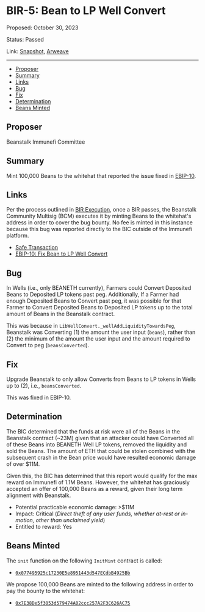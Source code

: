 # BIR-5: Bean to LP Well Convert

Proposed: October 30, 2023

Status: Passed

Link: [Snapshot](https://snapshot.org/#/beanstalkbugbounty.eth/proposal/0x32b1d929858088dc7a42527ba1b7c4cf87f9e15f8f70756d6032214479e8ec1d), [Arweave](https://arweave.net/_nR90oRTxWJ6LXSrCaA85zyEIPk-rOd5Km6hnKGShGI)

---

- [Proposer](#proposer)
- [Summary](#summary)
- [Links](#links)
- [Bug](#bug)
- [Fix](#fix)
- [Determination](#determination)
- [Beans Minted](#beans-minted)

## Proposer

Beanstalk Immunefi Committee

## Summary

Mint 100,000 Beans to the whitehat that reported the issue fixed in [EBIP-10](https://arweave.net/im3PLE28EkO_eMo4fPmtcTYBJFRErxZ_44I_LWPDIB8).

## Links

Per the process outlined in [BIR Execution](https://docs.bean.money/governance/beanstalk/bic-process#execution), once a BIR passes, the Beanstalk Community Multisig (BCM) executes it by minting Beans to the whitehat's address in order to cover the bug bounty. No fee is minted in this instance because this bug was reported directly to the BIC outside of the Immunefi platform.

* [Safe Transaction](https://app.safe.global/transactions/tx?safe=eth:0xa9bA2C40b263843C04d344727b954A545c81D043&id=multisig_0xa9bA2C40b263843C04d344727b954A545c81D043_0xdcf5acc203b023c3d4c7486f226a545f94a66adb4294021efd012fd6ecf692b2)
* [EBIP-10: Fix Bean to LP Well Convert](https://arweave.net/im3PLE28EkO_eMo4fPmtcTYBJFRErxZ_44I_LWPDIB8)

## Bug

In Wells (i.e., only BEANETH currently), Farmers could Convert Deposited Beans to Deposited LP tokens past peg. Additionally, If a Farmer had enough Deposited Beans to Convert past peg, it was possible for that Farmer to Convert Deposited Beans to Deposited LP tokens up to the total amount of Beans in the Beanstalk contract. 

This was because in `LibWellConvert._wellAddLiquidityTowardsPeg`, Beanstalk was Converting (1) the amount the user input (`beans`), rather than (2) the minimum of the amount the user input and the amount required to Convert to peg (`beansConverted`).

## Fix

Upgrade Beanstalk to only allow Converts from Beans to LP tokens in Wells up to (2), i.e., `beansConverted`.

This was fixed in EBIP-10.

## Determination

The BIC determined that the funds at risk were all of the Beans in the Beanstalk contract (~23M) given that an attacker could have Converted all of these Beans into BEANETH Well LP tokens, removed the liquidity and sold the Beans. The amount of ETH that could be stolen combined with the subsequent crash in the Bean price would have resulted economic damage of over $11M.

Given this, the BIC has determined that this report would qualify for the max reward on Immunefi of 1.1M Beans. However, the whitehat has graciously accepted an offer of 100,000 Beans as a reward, given their long term alignment with Beanstalk.

* Potential practicable economic damage: >$11M
* Impact: Critical (_Direct theft of any user funds, whether at-rest or in-motion, other than unclaimed yield_)
* Entitled to reward: Yes

## Beans Minted

The `init` function on the following `InitMint` contract is called:
* [`0x077495925c17230E5e8951443d547ECdbB4925Bb`](https://etherscan.io/address/0x077495925c17230E5e8951443d547ECdbB4925Bb#code)

We propose 100,000 Beans are minted to the following address in order to pay the bounty to the whitehat:
* [`0x7E38De5f3053d579474A02ccc257A2F3C626AC75`](https://etherscan.io/address/0x7E38De5f3053d579474A02ccc257A2F3C626AC75)
